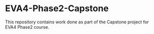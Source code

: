 # EVA4-Phase2-Capstone
This repository contains work done as part of the Capstone project for EVA4 Phase2 course.
